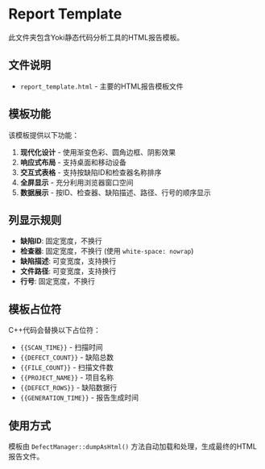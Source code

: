 # Report Template

此文件夹包含Yoki静态代码分析工具的HTML报告模板。

## 文件说明

- `report_template.html` - 主要的HTML报告模板文件

## 模板功能

该模板提供以下功能：

1. **现代化设计** - 使用渐变色彩、圆角边框、阴影效果
2. **响应式布局** - 支持桌面和移动设备
3. **交互式表格** - 支持按缺陷ID和检查器名称排序
4. **全屏显示** - 充分利用浏览器窗口空间
5. **数据展示** - 按ID、检查器、缺陷描述、路径、行号的顺序显示

## 列显示规则

- **缺陷ID**: 固定宽度，不换行
- **检查器**: 固定宽度，不换行 (使用 `white-space: nowrap`)
- **缺陷描述**: 可变宽度，支持换行
- **文件路径**: 可变宽度，支持换行
- **行号**: 固定宽度，不换行

## 模板占位符

C++代码会替换以下占位符：

- `{{SCAN_TIME}}` - 扫描时间
- `{{DEFECT_COUNT}}` - 缺陷总数
- `{{FILE_COUNT}}` - 扫描文件数
- `{{PROJECT_NAME}}` - 项目名称
- `{{DEFECT_ROWS}}` - 缺陷数据行
- `{{GENERATION_TIME}}` - 报告生成时间

## 使用方式

模板由 `DefectManager::dumpAsHtml()` 方法自动加载和处理，生成最终的HTML报告文件。
